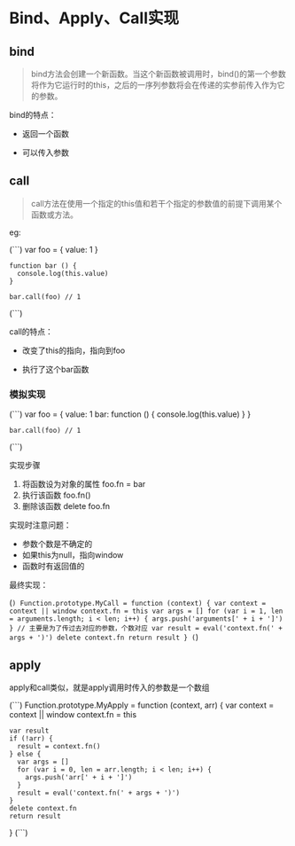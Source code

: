 # Bind、Apply、Call实现

## bind

> bind方法会创建一个新函数。当这个新函数被调用时，bind()的第一个参数将作为它运行时的this，之后的一序列参数将会在传递的实参前传入作为它的参数。

bind的特点：

* 返回一个函数

* 可以传入参数

## call

> call方法在使用一个指定的this值和若干个指定的参数值的前提下调用某个函数或方法。

eg:

(```)
    var foo = {
      value: 1
    }

    function bar () {
      console.log(this.value)
    }

    bar.call(foo) // 1
(```)

call的特点：

* 改变了this的指向，指向到foo

* 执行了这个bar函数

### 模拟实现

(```)
    var foo = {
      value: 1
      bar: function () {
        console.log(this.value)
      }
    }

    bar.call(foo) // 1
(```)

实现步骤

1. 将函数设为对象的属性 foo.fn = bar
2. 执行该函数         foo.fn()
3. 删除该函数         delete foo.fn

实现时注意问题：

* 参数个数是不确定的
* 如果this为null，指向window
* 函数时有返回值的

最终实现：

(```)
  Function.prototype.MyCall = function (context) {
    var context = context || window
    context.fn = this
    var args = []
    for (var i = 1, len = arguments.length; i < len; i++) {
      args.push('arguments[' + i + ']')
    }
    // 主要是为了传过去对应的参数，个数对应
    var result = eval('context.fn(' + args + ')')
    delete context.fn
    return result
  }
(```)

## apply

apply和call类似，就是apply调用时传入的参数是一个数组

(```)
  Function.prototype.MyApply = function (context, arr) {
    var context = context || window
    context.fn = this

    var result
    if (!arr) {
      result = context.fn()
    } else {
      var args = []
      for (var i = 0, len = arr.length; i < len; i++) {
        args.push('arr[' + i + ']')
      }
      result = eval('context.fn(' + args + ')')
    }
    delete context.fn
    return result
  }
(```)